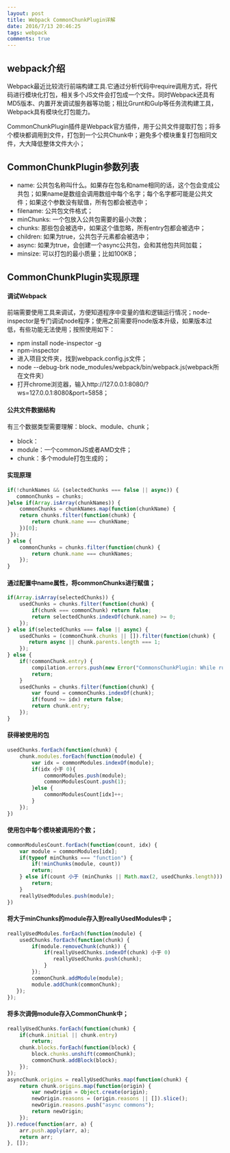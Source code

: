 ```yaml
---
layout: post
title: Webpack CommonChunkPlugin详解
date: 2016/7/13 20:46:25
tags: webpack 
comments: true
---
```

## webpack介绍

Webpack最近比较流行前端构建工具.它通过分析代码中require调用方式，将代码进行模块化打包，相关多个JS文件会打包成一个文件。同时Webpack还具有MD5版本、内置开发调试服务器等功能；相比Grunt和Gulp等任务流构建工具，Webpack具有模块化打包能力。

CommonChunkPlugin插件是Webpack官方插件，用于公共文件提取打包；将多个模块都调用到文件，打包到一个公共Chunk中；避免多个模块重复打包相同文件，大大降低整体文件大小；


## CommonChunkPlugin参数列表

* name: 公共包名称叫什么。如果存在包名和name相同的话，这个包会变成公共包；如果name是数组会调用数组中每个名字；每个名字都可能是公共文件；如果这个参数没有赋值，所有包都会被选中；
* filename: 公共包文件格式；
* minChunks: 一个包放入公共包需要的最小次数；
* chunks: 那些包会被选中，如果这个值忽略，所有entry包都会被选中；
* children: 如果为true，公共包子元素都会被选中；
* async: 如果为true，会创建一个async公共包，会和其他包共同加载；
* minsize: 可以打包的最小质量；比如100KB；

## CommonChunkPlugin实现原理

#### 调试Webpack

前端需要使用工具来调试，方便知道程序中变量的值和逻辑运行情况；node-inspector是专门调试node程序；使用之前需要将node版本升级，如果版本过低，有些功能无法使用；按照使用如下：

* npm install node-inspector -g
* npm-inspector
* 进入项目文件夹，找到webpack.config.js文件；
* node --debug-brk node_modules/webpack/bin/webpack.js(webpack所在文件夹）
* 打开chrome浏览器，输入http://127.0.0.1:8080/?ws=127.0.0.1:8080&port=5858；

<!-- more -->

#### 公共文件数据结构

有三个数据类型需要理解：block、module、chunk；

* block：
* module：一个commonJS或者AMD文件；
* chunk：多个module打包生成的；

#### 实现原理

```js
if(!chunkNames && (selectedChunks === false || async)) {
   commonChunks = chunks;
}else if(Array.isArray(chunkNames)) {
    commonChunks = chunkNames.map(function(chunkName) {
    return chunks.filter(function(chunk) {
        return chunk.name === chunkName;
    })[0];
 });
} else {
    commonChunks = chunks.filter(function(chunk) {
        return chunk.name === chunkNames;
    });
}
```

#### 通过配置中name属性，将commonChunks进行赋值；
```js
if(Array.isArray(selectedChunks)) {
    usedChunks = chunks.filter(function(chunk) {
        if(chunk === commonChunk) return false;
        return selectedChunks.indexOf(chunk.name) >= 0;
    });
} else if(selectedChunks === false || async) {
    usedChunks = (commonChunk.chunks || []).filter(function(chunk) {           
       return async || chunk.parents.length === 1;
    });
} else {
    if(!commonChunk.entry) {
        compilation.errors.push(new Error("CommonsChunkPlugin: While running in normal mode it's not allowed to use a non-entry chunk (" + commonChunk.name + ")"));
        return;
    }
    usedChunks = chunks.filter(function(chunk) {
        var found = commonChunks.indexOf(chunk);
        if(found >= idx) return false;
        return chunk.entry;
    });
}
```

#### 获得被使用的包
```js
usedChunks.forEach(function(chunk) {
    chunk.modules.forEach(function(module) {
        var idx = commonModules.indexOf(module);
        if(idx 小于 0){
            commonModules.push(module);
            commonModulesCount.push(1);
        }else {
            commonModulesCount[idx]++;
        }
    });
})
```

#### 使用包中每个模块被调用的个数；
```js
commonModulesCount.forEach(function(count, idx) {
    var module = commonModules[idx];
    if(typeof minChunks === "function") {
        if(!minChunks(module, count))
        return;
    } else if(count 小于 (minChunks || Math.max(2, usedChunks.length))) {
        return;
    }
    reallyUsedModules.push(module);
})
```
<!-- more -->
#### 将大于minChunks的module存入到reallyUsedModules中；
```js
reallyUsedModules.forEach(function(module) {
    usedChunks.forEach(function(chunk) {
        if(module.removeChunk(chunk)) {
            if(reallyUsedChunks.indexOf(chunk) 小于 0)
               reallyUsedChunks.push(chunk);
            }
        });
        commonChunk.addModule(module);
        module.addChunk(commonChunk);
   });
});
```

#### 将多次调佣module存入CommonChunk中；
```js
reallyUsedChunks.forEach(function(chunk) {
    if(chunk.initial || chunk.entry)
        return;
    chunk.blocks.forEach(function(block) {
        block.chunks.unshift(commonChunk);
        commonChunk.addBlock(block);
    });
});
asyncChunk.origins = reallyUsedChunks.map(function(chunk) {
    return chunk.origins.map(function(origin) {
        var newOrigin = Object.create(origin);
        newOrigin.reasons = (origin.reasons || []).slice();
        newOrigin.reasons.push("async commons");
        return newOrigin;
    });
}).reduce(function(arr, a) {
    arr.push.apply(arr, a);
    return arr;
}, []);
```

